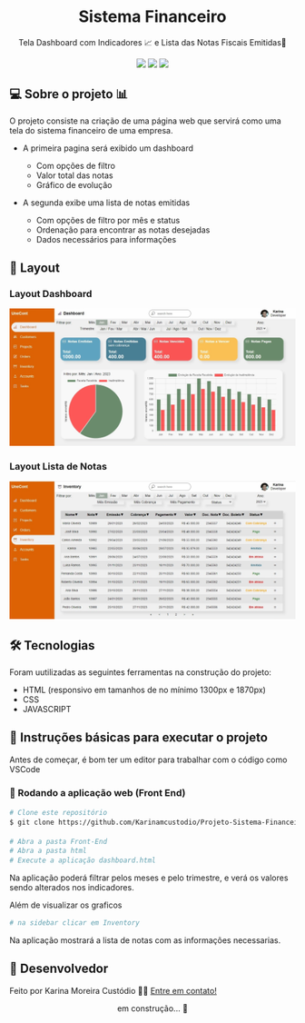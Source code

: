 <h1 align="center">Sistema Financeiro</h1>
<p align="center">Tela Dashboard com Indicadores 📈 e Lista das Notas Fiscais Emitidas📄 </p>

<p align="center"> 
<img src="http://ForTheBadge.com/images/badges/uses-html.svg" />
<img src="http://ForTheBadge.com/images/badges/uses-css.svg" />
<img src="http://ForTheBadge.com/images/badges/uses-js.svg" />
</p>

## 💻 Sobre o projeto 📊

O projeto consiste na criação de uma página web que servirá como uma tela do sistema financeiro de uma empresa.

- A primeira pagina será exibido um dashboard

  - Com opções de filtro
  - Valor total das notas
  - Gráfico de evolução

- A segunda exibe uma lista de notas emitidas
  - Com opções de filtro por mês e status
  - Ordenação para encontrar as notas desejadas
  - Dados necessários para informações

## 🎨 Layout

### Layout Dashboard

<p align="center">
  <img alt="Tela Dashboard" src="https://github.com/Karinamcustodio/Projeto-Sistema-Financeiro/blob/master/Front-End/img/Dashboard.jpeg" width="900px">
</p>

### Layout Lista de Notas

<p align="center">
<img alt="Tela Lista de Notas" src="https://github.com/Karinamcustodio/Projeto-Sistema-Financeiro/blob/master/Front-End/img/ListaNotas.jpeg" width="900px">
</p>

## 🛠 Tecnologias

Foram uutilizadas as seguintes ferramentas na construção do projeto:

- HTML (responsivo em tamanhos de no mínimo 1300px e 1870px)
- CSS
- JAVASCRIPT

## 🚀 Instruções básicas para executar o projeto

Antes de começar, é bom ter um editor para trabalhar com o código como VSCode

### 🧭 Rodando a aplicação web (Front End)

```bash
# Clone este repositório
$ git clone https://github.com/Karinamcustodio/Projeto-Sistema-Financeiro

# Abra a pasta Front-End
# Abra a pasta html
# Execute a aplicação dashboard.html
```

Na aplicação poderá filtrar pelos meses e pelo trimestre, e verá os valores sendo alterados nos indicadores.

Além de visualizar os graficos

```bash
# na sidebar clicar em Inventory

```

Na aplicação mostrará a lista de notas com as informações necessarias.

## 📝 Desenvolvedor

Feito por Karina Moreira Custódio 👋🏽 [Entre em contato!](https://www.linkedin.com/in/karina-moreira-custodio)

<p align="center">em construção... 🚧</p>
